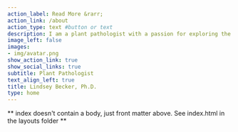 ```yaml
---
action_label: Read More &rarr;
action_link: /about
action_type: text #button or text
description: I am a plant pathologist with a passion for exploring the intricate relationships between crops and their microbiomes, particularly under biotic or abiotic stress conditions. My ambition is to bridge the gap between basic microbiome research and practical agricultural solutions, aiming to enhance crop resilience through the strategic selection of microbiomes. My research combines microbial ecology, genomics, and plant pathology to improve our understanding of host-microbe interactions. I am currently a Postdoctoral Scholar at [Oregon State University](https://bpp.oregonstate.edu/users/lindsey-becker) working with [Dr. Posy Busby](https://agmicrobiome.org/) and Dr. Chris Mundt.
image_left: false
images:
- img/avatar.png
show_action_link: true
show_social_links: true
subtitle: Plant Pathologist 
text_align_left: true
title: Lindsey Becker, Ph.D.
type: home
---
```


** index doesn't contain a body, just front matter above.
See index.html in the layouts folder **
